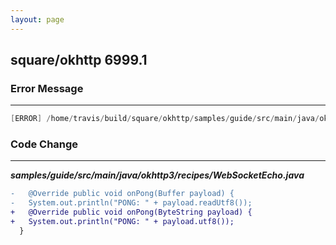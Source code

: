 ```yaml
---
layout: page
---
```

## square/okhttp 6999.1

### Error Message

---------------------

```java
[ERROR] /home/travis/build/square/okhttp/samples/guide/src/main/java/okhttp3/recipes/WebSocketEcho.java:[61,3] method does not override or implement a method from a supertype 
```

### Code Change

---------------------

***samples/guide/src/main/java/okhttp3/recipes/WebSocketEcho.java***

```diff
-   @Override public void onPong(Buffer payload) {
-   System.out.println("PONG: " + payload.readUtf8());
+   @Override public void onPong(ByteString payload) {
+   System.out.println("PONG: " + payload.utf8());
  }
```